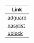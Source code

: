 | Link |
| ------ |
| [adguard](https://github.com/lildecla/lildecla/releases/latest/download/adguard.dat) |
| [easylist](https://github.com/lildecla/filtrite/releases/latest/download/easylist.dat) |
| [ublock](https://github.com/lildecla/filtrite/releases/latest/download/ublock.dat) |
